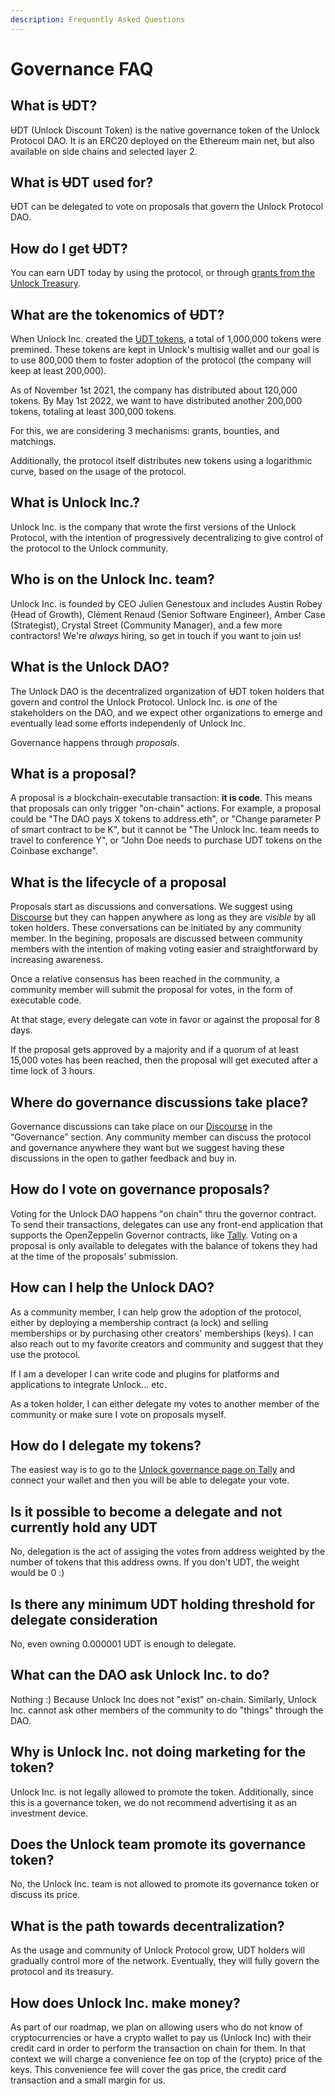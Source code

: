 ```yaml
---
description: Frequently Asked Questions
---
```


# Governance FAQ

## What is ɄDT?

ɄDT (Unlock Discount Token) is the native governance token of the Unlock Protocol DAO. It is an ERC20 deployed on the Ethereum main net, but also available on side chains and selected layer 2.

## What is ɄDT used for?

ɄDT can be delegated to vote on proposals that govern the Unlock Protocol DAO.

## How do I get ɄDT?

You can earn UDT today by using the protocol, or through [grants from the Unlock Treasury](https://docs.unlock-protocol.com/governance/grants-bounties-and-matchings).

## What are the tokenomics of ɄDT?

When Unlock Inc. created the [UDT tokens](https://docs.unlock-protocol.com/governance/the-unlock-token), a total of 1,000,000 tokens were premined. These tokens are kept in Unlock's multisig wallet and our goal is to use 800,000 them to foster adoption of the protocol (the company will keep at least 200,000).

As of November 1st 2021, the company has distributed about 120,000 tokens. By May 1st 2022, we want to have distributed another 200,000 tokens, totaling at least 300,000 tokens.

For this, we are considering 3 mechanisms: grants, bounties, and matchings.

Additionally, the protocol itself distributes new tokens using a logarithmic curve, based on the usage of the protocol.

## What is Unlock Inc.?

Unlock Inc. is the company that wrote the first versions of the Unlock Protocol, with the intention of progressively decentralizing to give control of the protocol to the Unlock community.

## Who is on the Unlock Inc. team?

Unlock Inc. is founded by CEO Julien Genestoux and includes Austin Robey (Head of Growth), Clément Renaud (Senior Software Engineer), Amber Case (Strategist), Crystal Street (Community Manager), and a few more contractors! We're _always_ hiring, so get in touch if you want to join us!

## What is the Unlock DAO?

The Unlock DAO is the decentralized organization of ɄDT token holders that govern and control the Unlock Protocol. Unlock Inc. is _one_ of the stakeholders on the DAO, and we expect other organizations to emerge and eventually lead some efforts independenly of Unlock Inc.

Governance happens through _proposals_.

## What is a proposal?

A proposal is a blockchain-executable transaction: **it is code**. This means that proposals can only trigger "on-chain" actions. For example, a proposal could be "The DAO pays X tokens to address.eth", or "Change parameter P of smart contract to be K", but it cannot be "The Unlock Inc. team needs to travel to conference Y", or "John Doe needs to purchase UDT tokens on the Coinbase exchange".

## What is the lifecycle of a proposal

Proposals start as discussions and conversations. We suggest using [Discourse](https://unlock.community) but they can happen anywhere as long as they are _visible_ by all token holders. These conversations can be initiated by any community member. In the begining, proposals are discussed between community members with the intention of making voting easier and straightforward by increasing awareness.

Once a relative consensus has been reached in the community, a community member will submit the proposal for votes, in the form of executable code.

At that stage, every delegate can vote in favor or against the proposal for 8 days.

If the proposal gets approved by a majority and if a quorum of at least 15,000 votes has been reached, then the proposal will get executed after a time lock of 3 hours.

## Where do governance discussions take place?

Governance discussions can take place on our [Discourse](https://unlock.community) in the “Governance” section. Any community member can discuss the protocol and governance anywhere they want but we suggest having these discussions in the open to gather feedback and buy in.

## How do I vote on governance proposals?

Voting for the Unlock DAO happens "on chain" thru the governor contract. To send their transactions, delegates can use any front-end application that supports the OpenZeppelin Governor contracts, like [Tally](https://www.withtally.com/governance/unlock/). Voting on a proposal is only available to delegates with the balance of tokens they had at the time of the proposals' submission.

## How can I help the Unlock DAO?

As a community member, I can help grow the adoption of the protocol, either by deploying a membership contract (a lock) and selling memberships or by purchasing other creators' memberships (keys). I can also reach out to my favorite creators and community and suggest that they use the protocol.

If I am a developer I can write code and plugins for platforms and applications to integrate Unlock... etc.

As a token holder, I can either delegate my votes to another member of the community or make sure I vote on proposals myself.

## How do I delegate my tokens?

The easiest way is to go to the [Unlock governance page on Tally](https://www.withtally.com/governance/unlock/) and connect your wallet and then you will be able to delegate your vote.

## Is it possible to become a delegate and not currently hold any UDT

No, delegation is the act of assiging the votes from address weighted by the number of tokens that this address owns. If you don't UDT, the weight would be 0 :)

## Is there any minimum UDT holding threshold for delegate consideration

No, even owning 0.000001 UDT is enough to delegate.

## What can the DAO ask Unlock Inc. to do?

Nothing :) Because Unlock Inc does not "exist" on-chain. Similarly, Unlock Inc. cannot ask other members of the community to do "things" through the DAO.

## Why is Unlock Inc. not doing marketing for the token?

Unlock Inc. is not legally allowed to promote the token. Additionally, since this is a governance token, we do not recommend advertising it as an investment device.

## Does the Unlock team promote its governance token?

No, the Unlock Inc. team is not allowed to promote its governance token or discuss its price.

## What is the path towards decentralization?

As the usage and community of Unlock Protocol grow, UDT holders will gradually control more of the network. Eventually, they will fully govern the protocol and its treasury.

## How does Unlock Inc. make money?

As part of our roadmap, we plan on allowing users who do not know of cryptocurrencies or have a crypto wallet to pay us (Unlock Inc) with their credit card in order to perform the transaction on chain for them. In that context we will charge a convenience fee on top of the (crypto) price of the keys. This convenience fee will cover the gas price, the credit card transaction and a small margin for us.
